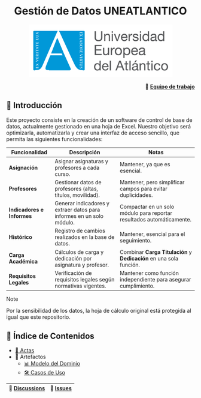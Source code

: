<div align="center">

# Gestión de Datos UNEATLANTICO 
![Logo del Proyecto](images/logo.png)

</div>

<div align="right">

🔗 [**Equipo de trabajo**](documentos/equipo.md)

</div>

## 📖 Introducción

Este proyecto consiste en la creación de un software de control de base de datos, actualmente gestionado en una hoja de Excel. Nuestro objetivo será optimizarla, automatizarla y crear una interfaz de acceso sencillo, que permita las siguientes funcionalidades:

| **Funcionalidad**           | **Descripción**                                                                                   | **Notas**                                                             |
|-----------------------------|---------------------------------------------------------------------------------------------------|----------------------------------------------------------------------|
| **Asignación**              | Asignar asignaturas y profesores a cada curso.                                                  | Mantener, ya que es esencial.                                      |
| **Profesores**              | Gestionar datos de profesores (altas, títulos, movilidad).                                       | Mantener, pero simplificar campos para evitar duplicidades.         |
| **Indicadores e Informes**  | Generar indicadores y extraer datos para informes en un solo módulo.                            | Compactar en un solo módulo para reportar resultados automáticamente.|
| **Histórico**               | Registro de cambios realizados en la base de datos.                                             | Mantener, esencial para el seguimiento.                             |
| **Carga Académica**         | Cálculos de carga y dedicación por asignatura y profesor.                                       | Combinar **Carga Titulación** y **Dedicación** en una sola función.  |
| **Requisitos Legales**      | Verificación de requisitos legales según normativas vigentes.                                    | Mantener como función independiente para asegurar cumplimiento.     |

> [!NOTE]
> Por la sensibilidad de los datos, la hoja de cálculo original está protegida al igual que este repositorio.


## 📂 Índice de Contenidos
- [📝 Actas](documentos/actas/README.md)
- 🎨 Artefactos
  - [📊 Modelo del Dominio](documentos/MdD/README.md)
  - [🛠️ Casos de Uso](documentos/CdU/README.md)

<div align="center">

| 💬 [**Discussions**](https://github.com/DavidGarciaCosta/24-25-IdSw1-SDR/discussions) | 🐛 [**Issues**](https://github.com/DavidGarciaCosta/24-25-IdSw1-SDR/issues) |
|:-----------------:|:-------------:|

</div>
